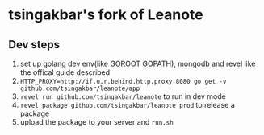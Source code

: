 # tsingakbar's fork of Leanote

## Dev steps

1. set up golang dev env(like GOROOT GOPATH), mongodb and revel like the offical guide described
2. `HTTP_PROXY=http://if.u.r.behind.http.proxy:8080 go get -v github.com/tsingakbar/leanote/app`
3. `revel run github.com/tsingakbar/leanote` to run in dev mode
4. `revel package github.com/tsingakbar/leanote prod` to release a package
5. upload the package to your server and `run.sh`
